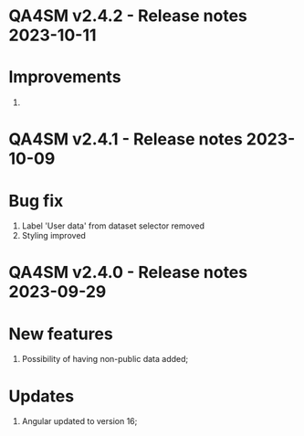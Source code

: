 QA4SM v2.4.2 - Release notes 2023-10-11
=======================================================
# Improvements
1. 

QA4SM v2.4.1 - Release notes 2023-10-09
=======================================================
# Bug fix
1. Label 'User data' from dataset selector removed
2. Styling improved


QA4SM v2.4.0 - Release notes 2023-09-29
=======================================================
# New features
1. Possibility of having non-public data added;

# Updates
1. Angular updated to version 16;